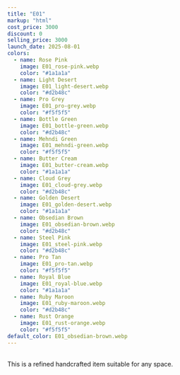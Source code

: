 ```yaml
---
title: "E01"
markup: "html"
cost_price: 3000
discount: 0
selling_price: 3000
launch_date: 2025-08-01
colors:
  - name: Rose Pink
    image: E01_rose-pink.webp
    color: "#1a1a1a"
  - name: Light Desert
    image: E01_light-desert.webp
    color: "#d2b48c"
  - name: Pro Grey
    image: E01_pro-grey.webp
    color: "#f5f5f5"
  - name: Bottle Green
    image: E01_bottle-green.webp
    color: "#d2b48c"
  - name: Mehndi Green
    image: E01_mehndi-green.webp
    color: "#f5f5f5"
  - name: Butter Cream
    image: E01_butter-cream.webp
    color: "#1a1a1a"
  - name: Cloud Grey
    image: E01_cloud-grey.webp
    color: "#d2b48c"
  - name: Golden Desert
    image: E01_golden-desert.webp
    color: "#1a1a1a"
  - name: Obsedian Brown
    image: E01_obsedian-brown.webp
    color: "#d2b48c"
  - name: Steel Pink
    image: E01_steel-pink.webp
    color: "#d2b48c"
  - name: Pro Tan
    image: E01_pro-tan.webp
    color: "#f5f5f5"
  - name: Royal Blue
    image: E01_royal-blue.webp
    color: "#1a1a1a"
  - name: Ruby Maroon
    image: E01_ruby-maroon.webp
    color: "#d2b48c"
  - name: Rust Orange
    image: E01_rust-orange.webp
    color: "#f5f5f5"
default_color: E01_obsedian-brown.webp
---
```


<br>This is a refined handcrafted item suitable for any space.
